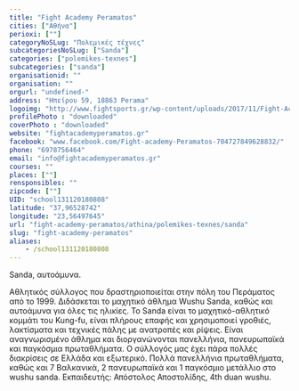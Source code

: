 ```yaml
---
title: "Fight Academy Peramatos"
cities: ["Αθήνα"]
perioxi: [""]
categoryNoSLug: "Πολεμικές τέχνες"
subcategoriesNoSLug: ["Sanda"]
categories: ["polemikes-texnes"]
subcategories: ["sanda"]
organisationid: ""
organisation: ""
orgurl: "undefined-"
address: "Ηπείρου 59, 18863 Perama"
logoimg: "http://www.fightsports.gr/wp-content/uploads/2017/11/Fight-Academy-Peramatos-logo.jpg"
profilePhoto : "downloaded"
coverPhoto : "downloaded"
website: "fightacademyperamatos.gr"
facebook: "www.facebook.com/Fight-academy-Peramatos-704727849628832/"
phone: "6978756464"
email: "info@fightacademyperamatos.gr"
courses: ""
places: [""]
rensponsibles: ""
zipcode: [""]
UID: "school131120180808"
latitude: "37,96528742"
longitude: "23,56497645"
url: "fight-academy-peramatos/athina/polemikes-texnes/sanda"
slug: "fight-academy-peramatos"
aliases:
    - /school131120180808
---
```



Sanda, αυτοάμυνα.

Αθλητικός σύλλογος που δραστηριοποιείται στην πόλη του Περάματος από το 1999. Διδάσκεται το μαχητικό άθλημα Wushu Sanda, καθώς και αυτοάμυνα για όλες τις ηλικίες. Το Sanda είναι το μαχητικό-αθλητικό κομμάτι του Kung-fu, είναι πλήρους επαφής και χρησιμοποιεί γροθιές, λακτίσματα και τεχνικές πάλης με ανατροπές και ρίψεις. Είναι αναγνωρισμένο άθλημα και διοργανώνονται πανελλήνια, πανευρωπαϊκά και παγκόσμια πρωταθλήματα. Ο σύλλογός μας έχει πάρα πολλές διακρίσεις σε Ελλάδα και εξωτερικό. Πολλά πανελλήνια πρωταθλήματα, καθώς και 7 Βαλκανικά, 2 πανευρωπαϊκά και 1 παγκόσμιο μετάλλιο στο wushu sanda. Εκπαιδευτής: Απόστολος Αποστολίδης, 4th duan wushu.